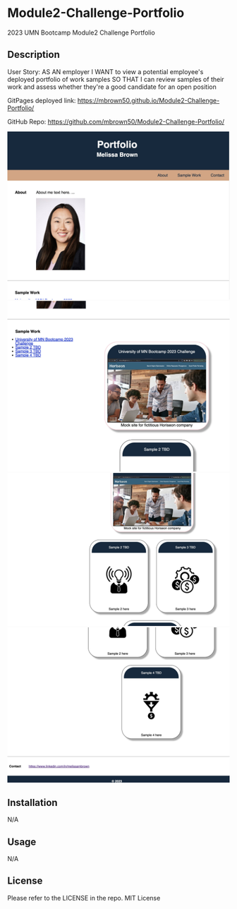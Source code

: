 # Module2-Challenge-Portfolio
2023 UMN Bootcamp Module2 Challenge Portfolio

## Description

User Story:
AS AN employer I WANT to view a potential employee's deployed portfolio of work samples SO THAT I can review samples of their work and assess whether they're a good candidate for an open position

GitPages deployed link:
https://mbrown50.github.io/Module2-Challenge-Portfolio/

GitHub Repo:
https://github.com/mbrown50/Module2-Challenge-Portfolio/

![Image of deployed site 1](./assets/images-page/mod2-p1.jpg "Deployed site 1")
![Image of deployed site 1](./assets/images-page/mod2-p2.jpg "Deployed site 1")
![Image of deployed site 1](./assets/images-page/mod2-p3.jpg "Deployed site 1")
![Image of deployed site 1](./assets/images-page/mod2-p4.jpg "Deployed site 1")

## Installation

N/A

## Usage

N/A

## License

Please refer to the LICENSE in the repo.
MIT License
